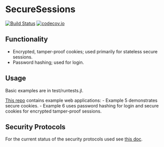 # SecureSessions

[![Build Status](https://travis-ci.org/JockLawrie/SecureSessions.jl.svg?branch=master)](https://travis-ci.org/JockLawrie/SecureSessions.jl)
[![codecov.io](http://codecov.io/github/JockLawrie/SecureSessions.jl/coverage.svg?branch=master)](http://codecov.io/github/JockLawrie/SecureSessions.jl?branch=master)


## Functionality
- Encrypted, tamper-proof cookies; used primarily for stateless secure sessions.
- Password hashing; used for login.


## Usage
Basic examples are in test/runtests.jl.

[This repo](https://bitbucket.org/jocklawrie/skeleton-webapp.jl) contains example web applications:
	- Example 5 demonstrates secure cookies.
	- Example 6 uses password hashing for login and secure cookies for encrypted tamper-proof sessions.


## Security Protocols
For the current status of the security protocols used see [this doc](https://github.com/JockLawrie/SecureSessions.jl/blob/master/docs/security_protocols.md).
